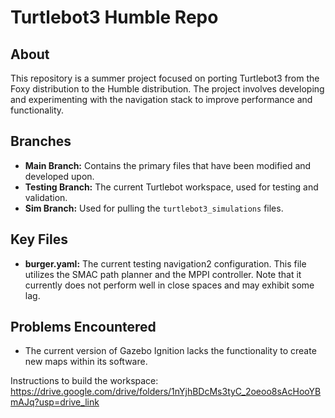 # Turtlebot3 Humble Repo

## About
This repository is a summer project focused on porting Turtlebot3 from the Foxy distribution to the Humble distribution. The project involves developing and experimenting with the navigation stack to improve performance and functionality.

## Branches

- **Main Branch:** Contains the primary files that have been modified and developed upon.
- **Testing Branch:** The current Turtlebot workspace, used for testing and validation.
- **Sim Branch:** Used for pulling the `turtlebot3_simulations` files.

## Key Files

- **burger.yaml:** The current testing navigation2 configuration. This file utilizes the SMAC path planner and the MPPI controller. Note that it currently does not perform well in close spaces and may exhibit some lag.

## Problems Encountered

- The current version of Gazebo Ignition lacks the functionality to create new maps within its software.

Instructions to build the workspace: https://drive.google.com/drive/folders/1nYjhBDcMs3tyC_2oeoo8sAcHooYBmAJq?usp=drive_link
